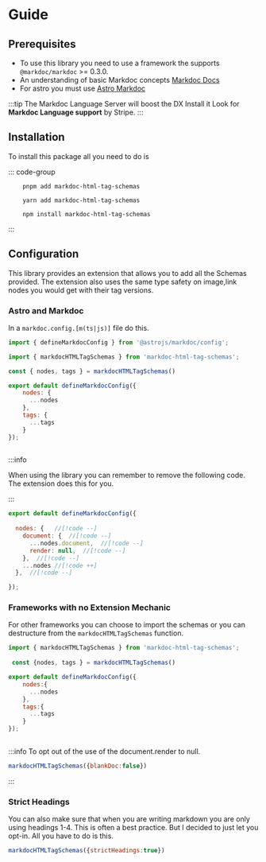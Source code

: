 # Guide

## Prerequisites

- To use this library you need to use a framework the supports `@markdoc/markdoc` >= 0.3.0.
- An understanding of basic Markdoc concepts [Markdoc Docs](https://markdoc.dev)
- For astro you must use [Astro Markdoc](https://docs.astro.build/en/guides/integrations-guide/markdoc/)

:::tip The Markdoc Language Server will boost the DX
Install it Look for **Markdoc Language support** by Stripe.
:::

## Installation

To install this package all you need to do is

::: code-group

```shell [pnpm]
    pnpm add markdoc-html-tag-schemas
```

```shell [yarn]
    yarn add markdoc-html-tag-schemas
```

```shell [npm]
    npm install markdoc-html-tag-schemas
```

:::

## Configuration

This library provides an extension that allows you to add all the Schemas provided.
The extension also uses the same type safety on image,link nodes you would get with
their tag versions.

### Astro and Markdoc

In a `markdoc.config.[m(ts|js)]` file do this.

```js
import { defineMarkdocConfig } from '@astrojs/markdoc/config';

import { markdocHTMLTagSchemas } from 'markdoc-html-tag-schemas';

const { nodes, tags } = markdocHTMLTagSchemas()

export default defineMarkdocConfig({
    nodes: {
      ...nodes
    },
    tags: {
      ...tags
    }
});
 
```

:::info

When using the library you can remember to remove the following code.
The extension does this for you.  

:::

```js
export default defineMarkdocConfig({
    
  nodes: {   //[!code --]
    document: {  //[!code --]
      ...nodes.document,  //[!code --]
      render: null,  //[!code --]
    },  //[!code --]
    ...nodes //[!code ++]
  },  //[!code --]

});
```

### Frameworks with no Extension Mechanic

 For other frameworks you can choose to import the schemas or you can destructure
from the `markdocHTMLTagSchemas` function.

```js
import { markdocHTMLTagSchemas } from 'markdoc-html-tag-schemas';
  
 const {nodes, tags } = markdocHTMLTagSchemas()

export default defineMarkdocConfig({
    nodes:{
      ...nodes 
    },
    tags:{
      ...tags
    }
});
    
```

:::info
To opt out of the use of the document.render to null.

```js
markdocHTMLTagSchemas({blankDoc:false})
```

:::

### Strict Headings

You can also make sure that when you are writing markdown you are only using headings 1-4.
This is often a best practice. But I decided to just let you opt-in.
All you have to do is this.

```js
markdocHTMLTagSchemas({strictHeadings:true})
```
